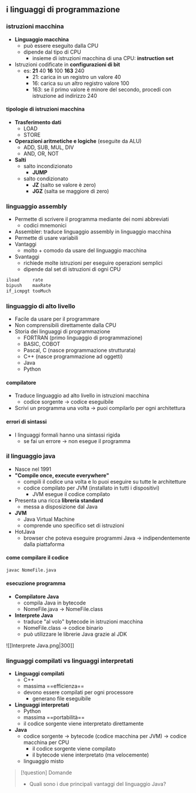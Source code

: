 ## i linguaggi di programmazione
### istruzioni macchina
- **Linguaggio macchina**
	- può essere eseguito dalla CPU
	- dipende dal tipo di CPU
		- insieme di istruzioni macchina di una CPU: **instruction set**
- Istruzioni codificate in **configurazioni di bit**
	- es: **21** 40 **16** 100 **163** 240
		- 21: carica in un registro un valore 40
		- 16: carica su un altro registro valore 100
		- 163: se il primo valore è minore del secondo, procedi con istruzione ad indirizzo 240
#### tipologie di istruzioni macchina
- **Trasferimento dati**
	- LOAD
	- STORE
- **Operazioni aritmetiche e logiche** (eseguite da ALU)
	- ADD, SUB, MUL, DIV
	- AND, OR, NOT
- **Salti**
	- salto incondizionato
		- **JUMP**
	- salto condizionato
		- **JZ** (salto se valore è zero)
		- **JGZ** (salta se maggiore di zero)
### linguaggio assembly
- Permette di scrivere il programma mediante dei nomi abbreviati
	- codici mnemonici
- Assembler: traduce linguaggio assembly in linguaggio macchina
- Permette di usare variabili
- Vantaggi
	- molto + comodo da usare del linguaggio macchina
- Svantaggi
	- richiede molte istruzioni per eseguire operazioni semplici
	- dipende dal set di istruzioni di ogni CPU

```asm
iload     rate
bipush    maxRate
if_icmpgt tooMuch
```

### linguaggio di alto livello
- Facile da usare per il programmare
- Non comprensibili direttamente dalla CPU
- Storia dei linguaggi di programmazione
	- FORTRAN (primo linguaggio di programmazione)
	- BASIC, COBOT
	- Pascal, C (nasce programmazione strutturata)
	- C++ (nasce programmazione ad oggetti)
	- Java
	- Python
#### compilatore
- Traduce linguaggio ad alto livello in istruzioni macchina
	- codice sorgente -> codice eseguibile
- Scrivi un programma una volta -> puoi compilarlo per ogni architettura
#### errori di sintassi
- I linguaggi formali hanno una sintassi rigida
	- se fai un errore -> non esegue il programma
### il linguaggio java
- Nasce nel 1991
- **"Compile once, execute everywhere"**
	- compili il codice una volta e lo puoi eseguire su tutte le architetture
	- codice compilato per JVM (installato in tutti i dispositivi)
		- JVM esegue il codice compilato
- Presenta una ricca **libreria standard**
	- messa a disposizione dal Java
- **JVM**
	- Java Virtual Machine
	- comprende uno specifico set di istruzioni
- HotJava
	- browser che poteva eseguire programmi Java -> indipendentemente dalla piattaforma
#### come compilare il codice

```zsh
javac NomeFile.java
```

#### esecuzione programma
- **Compilatore Java**
	- compila Java in bytecode 
	- NomeFile.java -> NomeFile.class
- **Interprete Java**
	- traduce "al volo" bytecode in istruzioni macchina
	- NomeFile.class -> codice binario
	- può utilizzare le librerie Java grazie al JDK

![[Interprete Java.png|300]]
### linguaggi compilati vs linguaggi interpretati
- **Linguaggi compilati**
	- C++
	- massima ==efficienza==
	- devono essere compilati per ogni processore
		- generano file eseguibile
- **Linguaggi interpretati**
	- Python
	- massima ==portabilità==
	- il codice sorgente viene interpretato direttamente
- **Java**
	- codice sorgente -> bytecode (codice macchina per JVM) -> codice macchina per CPU
		- il codice sorgente viene compilato
		- il bytecode viene interpretato (ma velocemente)
	- linguaggio misto

> [!question] Domande
> - Quali sono i due principali vantaggi del linguaggio Java?

